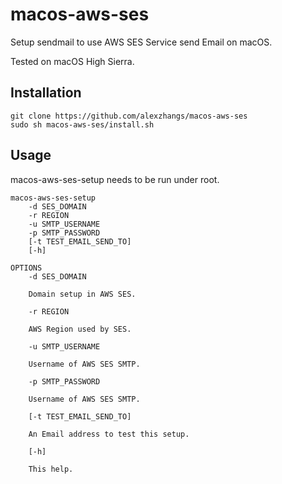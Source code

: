 # macos-aws-ses

Setup sendmail to use AWS SES Service send Email on macOS.

Tested on macOS High Sierra.

## Installation

```
git clone https://github.com/alexzhangs/macos-aws-ses
sudo sh macos-aws-ses/install.sh
```

## Usage

macos-aws-ses-setup needs to be run under root.

```
macos-aws-ses-setup
	-d SES_DOMAIN
	-r REGION
	-u SMTP_USERNAME
	-p SMTP_PASSWORD
	[-t TEST_EMAIL_SEND_TO]
	[-h]

OPTIONS
	-d SES_DOMAIN

	Domain setup in AWS SES.

	-r REGION

	AWS Region used by SES.

	-u SMTP_USERNAME

	Username of AWS SES SMTP.

	-p SMTP_PASSWORD

	Username of AWS SES SMTP.

	[-t TEST_EMAIL_SEND_TO]

	An Email address to test this setup.

	[-h]

	This help.
```
